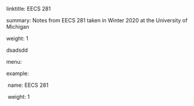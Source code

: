 linktitle: EECS 281

summary: Notes from EECS 281 taken in Winter 2020 at the University of Michigan

weight: 1

dsadsdd

menu:

  example:

​    name: EECS 281

​    weight: 1